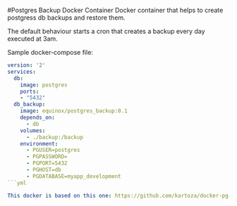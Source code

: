 #Postgres Backup Docker Container
Docker container that helps to create postgress db backups and restore them.

The default behaviour starts a cron that creates a backup every day executed at 3am.

Sample docker-compose file:
```yaml
version: '2'
services:
  db:
    image: postgres
    ports:
    - "5432"
  db_backup:
    image: equinox/postgres_backup:0.1
    depends_on:
      - db
    volumes:
      - ./backup:/backup
    environment:
      - PGUSER=postgres
      - PGPASSWORD=
      - PGPORT=5432
      - PGHOST=db
      - PGDATABASE=myapp_development  
```yml

This docker is based on this one: https://github.com/kartoza/docker-pg-backup